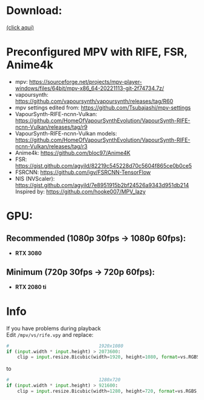 # Download:
[(click aqui)](https://github.com/adriabama06/Preconfigured-MPV/archive/refs/heads/master.zip)

# Preconfigured MPV with RIFE, FSR, Anime4k

- mpv: https://sourceforge.net/projects/mpv-player-windows/files/64bit/mpv-x86_64-20221113-git-2f74734.7z/
- vapoursynth: https://github.com/vapoursynth/vapoursynth/releases/tag/R60
- mpv settings edited from: https://github.com/Tsubajashi/mpv-settings
- VapourSynth-RIFE-ncnn-Vulkan: https://github.com/HomeOfVapourSynthEvolution/VapourSynth-RIFE-ncnn-Vulkan/releases/tag/r9
- VapourSynth-RIFE-ncnn-Vulkan models: https://github.com/HomeOfVapourSynthEvolution/VapourSynth-RIFE-ncnn-Vulkan/releases/tag/r3
- Anime4k: https://github.com/bloc97/Anime4K
- FSR: https://gist.github.com/agyild/82219c545228d70c5604f865ce0b0ce5
- FSRCNN: https://github.com/igv/FSRCNN-TensorFlow
- NIS (NVScaler): https://gist.github.com/agyild/7e8951915b2bf24526a9343d951db214
<br>Inspired by: https://github.com/hooke007/MPV_lazy

# GPU:
## Recommended (**1080p 30fps -> 1080p 60fps**):
- **RTX 3080**
## Minimum (**720p 30fps -> 720p 60fps**):
- **RTX 2080 ti**
# Info
If you have problems during playback
<br>
Edit `/mpv/vs/rife.vpy` and replace:
```py
#                                 1920x1080
if (input.width * input.height) > 2073600:
	clip = input.resize.Bicubic(width=1920, height=1080, format=vs.RGBS, matrix_in_s="709")
```
to
```py
#                                 1280x720
if (input.width * input.height) > 921600:
	clip = input.resize.Bicubic(width=1280, height=720, format=vs.RGBS, matrix_in_s="709")
```
